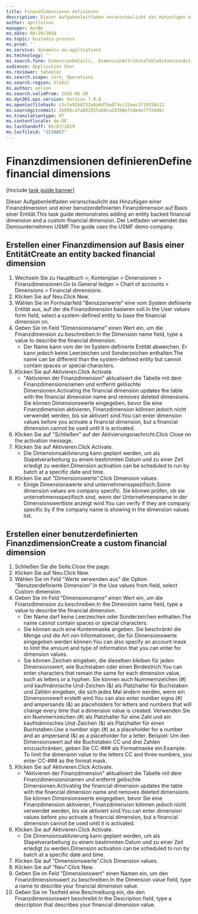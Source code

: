 ```yaml
---
title: Finanzdimensionen definieren
description: Dieser Aufgabenleitfaden veranschaulicht das Hinzufügen einer Finanzdimension und einer benutzerdefinierten Finanzdimension auf Basis einer Entität.
author: aprilolson
manager: AnnBe
ms.date: 08/29/2018
ms.topic: business-process
ms.prod: ''
ms.service: dynamics-ax-applications
ms.technology: ''
ms.search.form: DimensionDetails,  DimensionAttributeTableExtensionActivate, DimensionValueDetails
audience: Application User
ms.reviewer: twheeloc
ms.search.scope: Core, Operations
ms.search.region: Global
ms.author: aolson
ms.search.validFrom: 2016-06-30
ms.dyn365.ops.version: Version 7.0.0
ms.openlocfilehash: c5cfe92b8733a0a6d76e074cc31eec3f3935b512
ms.sourcegitcommit: 2b890cd7a801055ab0ca24398efc8e4e777d4d8c
ms.translationtype: HT
ms.contentlocale: de-DE
ms.lasthandoff: 05/07/2019
ms.locfileid: "1530867"
---
```

# <a name="define-financial-dimensions"></a><span data-ttu-id="ec179-103">Finanzdimensionen definieren</span><span class="sxs-lookup"><span data-stu-id="ec179-103">Define financial dimensions</span></span>

[!include [task guide banner](../../includes/task-guide-banner.md)]

<span data-ttu-id="ec179-104">Dieser Aufgabenleitfaden veranschaulicht das Hinzufügen einer Finanzdimension und einer benutzerdefinierten Finanzdimension auf Basis einer Entität.</span><span class="sxs-lookup"><span data-stu-id="ec179-104">This task guide demonstrates adding an entity backed financial dimension and a custom financial dimension.</span></span>  <span data-ttu-id="ec179-105">Der Leitfaden verwendet das Demounternehmen USMF.</span><span class="sxs-lookup"><span data-stu-id="ec179-105">The guide uses the USMF demo company.</span></span>


## <a name="create-an-entity-backed-financial-dimension"></a><span data-ttu-id="ec179-106">Erstellen einer Finanzdimension auf Basis einer Entität</span><span class="sxs-lookup"><span data-stu-id="ec179-106">Create an entity backed financial dimension</span></span>
1. <span data-ttu-id="ec179-107">Wechseln Sie zu Hauptbuch >; Kontenplan > Dimensionen > Finanzdimensionen.</span><span class="sxs-lookup"><span data-stu-id="ec179-107">Go to General ledger > Chart of accounts > Dimensions > Financial dimensions.</span></span>
2. <span data-ttu-id="ec179-108">Klicken Sie auf Neu.</span><span class="sxs-lookup"><span data-stu-id="ec179-108">Click New.</span></span>
3. <span data-ttu-id="ec179-109">Wählen Sie im Formularfeld "Benutzerwerte" eine vom System definierte Entität aus, auf der die Finanzdimension basieren soll.</span><span class="sxs-lookup"><span data-stu-id="ec179-109">In the User values form field, select a system-defined entity to base the financial dimension on.</span></span> 
4. <span data-ttu-id="ec179-110">Geben Sie im Feld "Dimensionsname" einen Wert ein, um die Finanzdimension zu beschreiben.</span><span class="sxs-lookup"><span data-stu-id="ec179-110">In the Dimension name field, type a value to describe the financial dimension.</span></span>
    * <span data-ttu-id="ec179-111">Der Name kann vom der im System definierte Entität abweichen. Er kann jedoch keine Leerzeichen und Sonderzeichen enthalten.</span><span class="sxs-lookup"><span data-stu-id="ec179-111">The name can be different than the system-defined entity but cannot contain spaces or special characters.</span></span>  
5. <span data-ttu-id="ec179-112">Klicken Sie auf Aktivieren.</span><span class="sxs-lookup"><span data-stu-id="ec179-112">Click Activate.</span></span>
    * <span data-ttu-id="ec179-113">"Aktivieren der Finanzdimension" aktualisiert die Tabelle mit dem Finanzdimensionsnamen und entfernt gelöschte Dimensionen.</span><span class="sxs-lookup"><span data-stu-id="ec179-113">Activating the financial dimension updates the table with the financial dimension name and removes deleted dimensions.</span></span> <span data-ttu-id="ec179-114">Sie können Dimensionswerte eingegeben, bevor Sie eine Finanzdimension aktivieren, Finanzdimension kölnnen jedoch nicht verwendet werden, bis sie aktiviert sind.</span><span class="sxs-lookup"><span data-stu-id="ec179-114">You can enter dimension values before you activate a financial dimension, but a financial dimension cannot be used until it is activated.</span></span>  
6. <span data-ttu-id="ec179-115">Klicken Sie auf "Schließen" auf der Aktivierungsnachricht.</span><span class="sxs-lookup"><span data-stu-id="ec179-115">Click Close on the activation message.</span></span>
7. <span data-ttu-id="ec179-116">Klicken Sie auf Aktivieren.</span><span class="sxs-lookup"><span data-stu-id="ec179-116">Click Activate.</span></span>
    * <span data-ttu-id="ec179-117">Die Dimensionsaktivierung kann geplant werden, um als Stapelverarbeitung zu einem bestimmten Datum und zu einer Zeit erledigt zu werden.</span><span class="sxs-lookup"><span data-stu-id="ec179-117">Dimension activation can be scheduled to run by batch at a specific date and time.</span></span>  
8. <span data-ttu-id="ec179-118">Klicken Sie auf "Dimensionswerte".</span><span class="sxs-lookup"><span data-stu-id="ec179-118">Click Dimension values.</span></span>
    * <span data-ttu-id="ec179-119">Einige Dimensionswerte sind unternehmensspezifisch.</span><span class="sxs-lookup"><span data-stu-id="ec179-119">Some dimension values are company specific.</span></span> <span data-ttu-id="ec179-120">Sie können prüfen, ob sie unternehmensspezifisch sind, wenn der Unternehmensname in der Dimensionswertliste anzeigt wird.</span><span class="sxs-lookup"><span data-stu-id="ec179-120">You can verify if they are company specific by if the company name is showing in the dimension values list.</span></span>  

## <a name="create-a-custom-financial-dimension"></a><span data-ttu-id="ec179-121">Erstellen einer benutzerdefinierten Finanzdimension</span><span class="sxs-lookup"><span data-stu-id="ec179-121">Create a custom financial dimension</span></span>
1. <span data-ttu-id="ec179-122">Schließen Sie die Seite.</span><span class="sxs-lookup"><span data-stu-id="ec179-122">Close the page.</span></span>
2. <span data-ttu-id="ec179-123">Klicken Sie auf Neu.</span><span class="sxs-lookup"><span data-stu-id="ec179-123">Click New.</span></span>
3. <span data-ttu-id="ec179-124">Wählen Sie im Feld "Werte verwenden aus" die Option "Benutzerdefinierte Dimension".</span><span class="sxs-lookup"><span data-stu-id="ec179-124">In the Use values from field, select Custom dimension.</span></span>
4. <span data-ttu-id="ec179-125">Geben Sie im Feld "Dimensionsname" einen Wert ein, um die Finanzdimension zu beschreiben.</span><span class="sxs-lookup"><span data-stu-id="ec179-125">In the Dimension name field, type a value to describe the financial dimension.</span></span>
    * <span data-ttu-id="ec179-126">Der Name darf keine Leerzeichen oder Sonderzeichen enthalten.</span><span class="sxs-lookup"><span data-stu-id="ec179-126">The name cannot contain spaces or special characters.</span></span>  
    * <span data-ttu-id="ec179-127">Sie können auch eine Kontenmaske angeben. Sie beschränkt die Menge und die Art von Informationen, die für Dimensionswerte eingegeben werden können.</span><span class="sxs-lookup"><span data-stu-id="ec179-127">You can also specify an account mask to limit the amount and type of information that you can enter for dimension values.</span></span>   
    * <span data-ttu-id="ec179-128">Sie können Zeichen eingeben, die dieselben bleiben für jeden Dimensionswert, wie Buchstaben oder einen Bindestrich.</span><span class="sxs-lookup"><span data-stu-id="ec179-128">You can enter characters that remain the same for each dimension value, such as letters or a hyphen.</span></span> <span data-ttu-id="ec179-129">Sie können auch Nummernzeichen (#) und kaufmännische Und-Zeichen (&) als Platzhalter für Buchstaben und Zahlen eingeben, die sich jedes Mal ändern werden, wenn ein Dimensionswert erstellt wird.</span><span class="sxs-lookup"><span data-stu-id="ec179-129">You can also enter number signs (#) and ampersands (&) as placeholders for letters and numbers that will change every time that a dimension value is created.</span></span> <span data-ttu-id="ec179-130">Verwenden Sie ein Nummernzeichen (#) als Platzhalter für eine Zahl und ein kaufmännisches Und-Zeichen (&) als Platzhalter für einen Buchstaben.</span><span class="sxs-lookup"><span data-stu-id="ec179-130">Use a number sign (#) as a placeholder for a number and an ampersand (&) as a placeholder for a letter.</span></span>  <span data-ttu-id="ec179-131">Beispiel: Um den Dimensionswert auf die Buchstaben CC und drei Zahlen einzuschränken, geben Sie CC-### als Formatmaske ein.</span><span class="sxs-lookup"><span data-stu-id="ec179-131">Example: To limit the dimension value to the letters CC and three numbers, you enter CC-### as the format mask.</span></span>  
5. <span data-ttu-id="ec179-132">Klicken Sie auf Aktivieren.</span><span class="sxs-lookup"><span data-stu-id="ec179-132">Click Activate.</span></span>
    * <span data-ttu-id="ec179-133">"Aktivieren der Finanzdimension" aktualisiert die Tabelle mit dem Finanzdimensionsnamen und entfernt gelöschte Dimensionen.</span><span class="sxs-lookup"><span data-stu-id="ec179-133">Activating the financial dimension updates the table with the financial dimension name and removes deleted dimensions.</span></span> <span data-ttu-id="ec179-134">Sie können Dimensionswerte eingegeben, bevor Sie eine Finanzdimension aktivieren, Finanzdimension kölnnen jedoch nicht verwendet werden, bis sie aktiviert sind.</span><span class="sxs-lookup"><span data-stu-id="ec179-134">You can enter dimension values before you activate a financial dimension, but a financial dimension cannot be used until it is activated.</span></span>  
6. <span data-ttu-id="ec179-135">Klicken Sie auf Aktivieren.</span><span class="sxs-lookup"><span data-stu-id="ec179-135">Click Activate.</span></span>
    * <span data-ttu-id="ec179-136">Die Dimensionsaktivierung kann geplant werden, um als Stapelverarbeitung zu einem bestimmten Datum und zu einer Zeit erledigt zu werden.</span><span class="sxs-lookup"><span data-stu-id="ec179-136">Dimension activation can be scheduled to run by batch at a specific date and time.</span></span>  
7. <span data-ttu-id="ec179-137">Klicken Sie auf "Dimensionswerte".</span><span class="sxs-lookup"><span data-stu-id="ec179-137">Click Dimension values.</span></span>
8. <span data-ttu-id="ec179-138">Klicken Sie auf "Neu".</span><span class="sxs-lookup"><span data-stu-id="ec179-138">Click New.</span></span>
9. <span data-ttu-id="ec179-139">Geben Sie im Feld "Dimensionswert" einen Namen ein, um den Finanzdimensionswert zu beschreiben.</span><span class="sxs-lookup"><span data-stu-id="ec179-139">In the Dimension value field, type a name to describe your financial dimension value.</span></span>
10. <span data-ttu-id="ec179-140">Geben Sie im Textfeld eine Beschreibung ein, die den Finanzdimensionswert beschreibt.</span><span class="sxs-lookup"><span data-stu-id="ec179-140">In the Description field, type a description that describes your financial dimension value.</span></span>


